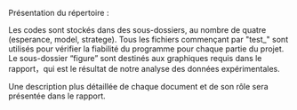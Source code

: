 Présentation du répertoire :

Les codes sont stockés dans des sous-dossiers, au nombre de quatre (esperance, model, stratege). 
Tous les fichiers commençant par "test_" sont utilisés pour vérifier la fiabilité du programme pour chaque partie du projet. 
Le sous-dossier “figure” sont destinés aux graphiques requis dans le rapport，qui est le résultat de notre analyse des données expérimentales.

Une description plus détaillée de chaque document et de son rôle sera présentée dans le rapport.
